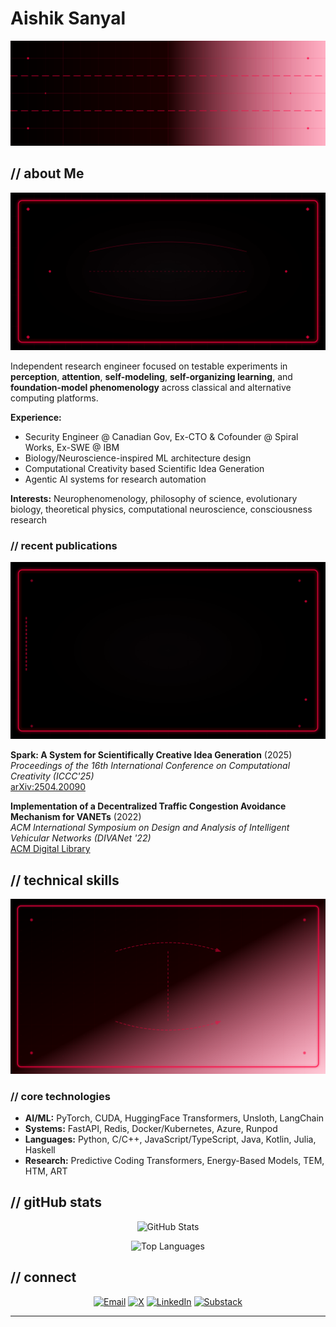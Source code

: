 # Aishik Sanyal

<div align="center">

![Header](./header.svg)

</div>

## // about Me

<div align="center">

![Bio Card](./bio-card.svg)

</div>

Independent research engineer focused on testable experiments in **perception**, **attention**, **self-modeling**, **self-organizing learning**, and **foundation-model phenomenology** across classical and alternative computing platforms.

**Experience:**
- Security Engineer @ Canadian Gov, Ex-CTO & Cofounder @ Spiral Works, Ex-SWE @ IBM
- Biology/Neuroscience-inspired ML architecture design
- Computational Creativity based Scientific Idea Generation
- Agentic AI systems for research automation

**Interests:** Neurophenomenology, philosophy of science, evolutionary biology, theoretical physics, computational neuroscience, consciousness research

### // recent publications

<div align="center">

![Research](./research-viz.svg)

</div>


**Spark: A System for Scientifically Creative Idea Generation** (2025)  
*Proceedings of the 16th International Conference on Computational Creativity (ICCC'25)*  
[arXiv:2504.20090](https://doi.org/10.48550/arXiv.2504.20090)

**Implementation of a Decentralized Traffic Congestion Avoidance Mechanism for VANETs** (2022)  
*ACM International Symposium on Design and Analysis of Intelligent Vehicular Networks (DIVANet '22)*  
[ACM Digital Library](https://dl.acm.org/doi/10.1145/3551662.3560928)

## // technical skills

<div align="center">

![Tech Skills](./tech-matrix.svg)

</div>

### // core technologies
- **AI/ML:** PyTorch, CUDA, HuggingFace Transformers, Unsloth, LangChain
- **Systems:** FastAPI, Redis, Docker/Kubernetes, Azure, Runpod
- **Languages:** Python, C/C++, JavaScript/TypeScript, Java, Kotlin, Julia, Haskell
- **Research:** Predictive Coding Transformers, Energy-Based Models, TEM, HTM, ART


## // gitHub stats

<div align="center">

![GitHub Stats](https://github-readme-stats.vercel.app/api?username=xcellect&show_icons=true&theme=radical&bg_color=000000&title_color=ff0040&text_color=ff6680&icon_color=ff0040&border_color=ff0040&hide_border=false)

![Top Languages](https://github-readme-stats.vercel.app/api/top-langs/?username=xcellect&layout=compact&theme=radical&bg_color=000000&title_color=ff0040&text_color=ff6680&border_color=ff0040&hide_border=false)

</div>


## // connect

<div align="center">

[![Email](https://img.shields.io/badge/Email-aishiksanyal@gmail.com-ff0040?style=for-the-badge&logo=gmail&logoColor=white&labelColor=000000)](mailto:aishiksanyal@gmail.com)
[![X](https://img.shields.io/badge/X-@xcellect-ff0040?style=for-the-badge&logo=x&logoColor=white&labelColor=000000)](https://x.com/xcellect)
[![LinkedIn](https://img.shields.io/badge/LinkedIn-aishik--san-ff0040?style=for-the-badge&logo=linkedin&logoColor=white&labelColor=000000)](https://linkedin.com/in/aishik-san)
[![Substack](https://img.shields.io/badge/Substack-aishiksanyal-ff0040?style=for-the-badge&logo=substack&logoColor=white&labelColor=000000)](https://aishiksanyal.substack.com/)

</div>

---

<div align="center">

</div>
